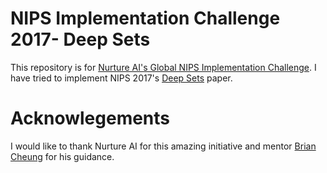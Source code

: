 # NIPS Implementation Challenge 2017- Deep Sets

This repository is for [Nurture AI's Global NIPS Implementation Challenge](https://nurture.ai/nips-challenge). I have tried to implement NIPS 2017's [Deep Sets](https://papers.nips.cc/paper/6931-deep-sets) paper. 









# Acknowlegements
I would like to thank Nurture AI for this amazing initiative and mentor [Brian Cheung](https://github.com/briancheung) for his guidance.
